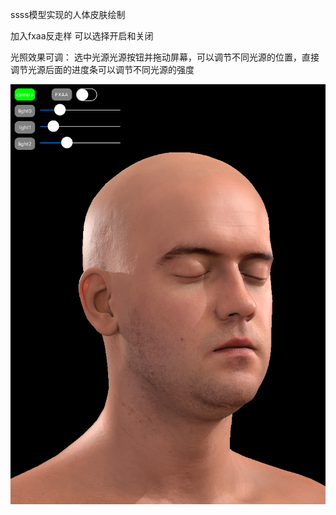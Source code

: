 ssss模型实现的人体皮肤绘制

加入fxaa反走样
可以选择开启和关闭


光照效果可调：
选中光源光源按钮并拖动屏幕，可以调节不同光源的位置，直接调节光源后面的进度条可以调节不同光源的强度

![image](https://github.com/iaccepted/SSSS-OES/blob/master/screenshot/result.png)
